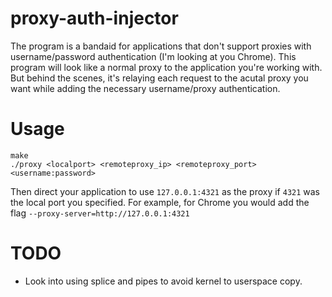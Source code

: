 # proxy-auth-injector

The program is a bandaid for applications that don't support proxies with username/password authentication (I'm looking at you Chrome). This program will look like a normal proxy to the application you're working with. But behind the scenes, it's relaying each request to the acutal proxy you want while adding the necessary username/proxy authentication.

# Usage

```
make
./proxy <localport> <remoteproxy_ip> <remoteproxy_port> <username:password>
```

Then direct your application to use ```127.0.0.1:4321``` as the proxy if ```4321``` was the local port you specified. For example, for Chrome you would add the flag ```--proxy-server=http://127.0.0.1:4321```

# TODO

- Look into using splice and pipes to avoid kernel to userspace copy.
